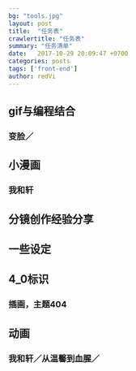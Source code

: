 ```yaml
---
bg: "tools.jpg"
layout: post
title:  "任务表"
crawlertitle: "任务表"
summary: "任务清单"
date:   2017-10-29 20:09:47 +0700
categories: posts
tags: ['front-end']
author: redVi
---
```


## gif与编程结合
### 变脸／

## 小漫画
### 我和轩

## 分镜创作经验分享

## 一些设定

## 4_0标识
### 插画，主题404

## 动画
### 我和轩／从温馨到血腥／
